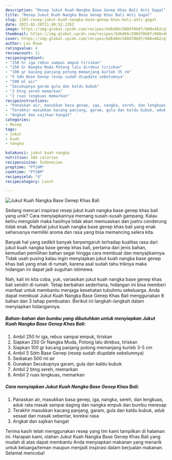 ```yaml
---
description: "Resep Jukut Kuah Nangka Base Genep Khas Bali Anti Gagal"
title: "Resep Jukut Kuah Nangka Base Genep Khas Bali Anti Gagal"
slug: 1265-resep-jukut-kuah-nangka-base-genep-khas-bali-anti-gagal
date: 2021-02-20T21:40:52.235Z
image: https://img-global.cpcdn.com/recipes/bdbd66c588df8b0f/680x482cq70/jukut-kuah-nangka-base-genep-khas-bali-foto-resep-utama.jpg
thumbnail: https://img-global.cpcdn.com/recipes/bdbd66c588df8b0f/680x482cq70/jukut-kuah-nangka-base-genep-khas-bali-foto-resep-utama.jpg
cover: https://img-global.cpcdn.com/recipes/bdbd66c588df8b0f/680x482cq70/jukut-kuah-nangka-base-genep-khas-bali-foto-resep-utama.jpg
author: Lou Rowe
ratingvalue: 4
reviewcount: 11
recipeingredient:
- "250 hr iga rebus sampai empuk tiriskan"
- "250 Gr Nangka Muda Potong lalu direbus tiriskan"
- "100 gr kacang panjang potong memanjang kurleb 35 cm"
- "5 Sdm Base Genep resep sudah diupdate sebelumnya"
- "500 ml air"
- "Secukupnya garam gula dan kaldu bubuk"
- "2 btng sereh memarkan"
- "2 ruas lengkuas memarkan"
recipeinstructions:
- "Panaskan air, masukkan basa genep, iga, nangka, sereh, dan lengkuas, aduk rata masak sampai daging dan nangka empuk dan bumbu meresap"
- "Terakhir masukkan kacang panjang, garam, gula dan kaldu bubuk, aduk sesaat dan masak sebentar, koreksi rasa"
- "Angkat dan sajikan hangat"
categories:
- Resep
tags:
- jukut
- kuah
- nangka

katakunci: jukut kuah nangka 
nutrition: 184 calories
recipecuisine: Indonesian
preptime: "PT24M"
cooktime: "PT38M"
recipeyield: "4"
recipecategory: Lunch

---
```



![Jukut Kuah Nangka Base Genep Khas Bali](https://img-global.cpcdn.com/recipes/bdbd66c588df8b0f/680x482cq70/jukut-kuah-nangka-base-genep-khas-bali-foto-resep-utama.jpg)

Sedang mencari inspirasi resep jukut kuah nangka base genep khas bali yang unik? Cara menyiapkannya memang susah-susah gampang. Kalau keliru mengolah maka hasilnya tidak akan memuaskan dan justru cenderung tidak enak. Padahal jukut kuah nangka base genep khas bali yang enak seharusnya memiliki aroma dan rasa yang bisa memancing selera kita.



Banyak hal yang sedikit banyak berpengaruh terhadap kualitas rasa dari jukut kuah nangka base genep khas bali, pertama dari jenis bahan, kemudian pemilihan bahan segar hingga cara membuat dan menyajikannya. Tidak usah pusing kalau ingin menyiapkan jukut kuah nangka base genep khas bali yang enak di rumah, karena asal sudah tahu triknya maka hidangan ini dapat jadi suguhan istimewa.


Nah, kali ini kita coba, yuk, variasikan jukut kuah nangka base genep khas bali sendiri di rumah. Tetap berbahan sederhana, hidangan ini bisa memberi manfaat untuk membantu menjaga kesehatan tubuhmu sekeluarga. Anda dapat membuat Jukut Kuah Nangka Base Genep Khas Bali menggunakan 8 bahan dan 3 tahap pembuatan. Berikut ini langkah-langkah dalam menyiapkan hidangannya.

<!--inarticleads1-->

##### Bahan-bahan dan bumbu yang dibutuhkan untuk menyiapkan Jukut Kuah Nangka Base Genep Khas Bali:

1. Ambil 250 hr iga, rebus sampai empuk, tiriskan
1. Siapkan 250 Gr Nangka Muda, Potong lalu direbus, tiriskan
1. Siapkan 100 gr kacang panjang potong memanjang kurleb 3-5 cm
1. Ambil 5 Sdm Base Genep (resep sudah diupdate sebelumnya)
1. Sediakan 500 ml air
1. Gunakan Secukupnya garam, gula dan kaldu bubuk
1. Ambil 2 btng sereh, memarkan
1. Ambil 2 ruas lengkuas, memarkan




<!--inarticleads2-->

##### Cara menyiapkan Jukut Kuah Nangka Base Genep Khas Bali:

1. Panaskan air, masukkan basa genep, iga, nangka, sereh, dan lengkuas, aduk rata masak sampai daging dan nangka empuk dan bumbu meresap
1. Terakhir masukkan kacang panjang, garam, gula dan kaldu bubuk, aduk sesaat dan masak sebentar, koreksi rasa
1. Angkat dan sajikan hangat




Terima kasih telah menggunakan resep yang tim kami tampilkan di halaman ini. Harapan kami, olahan Jukut Kuah Nangka Base Genep Khas Bali yang mudah di atas dapat membantu Anda menyiapkan makanan yang menarik untuk keluarga/teman maupun menjadi inspirasi dalam berjualan makanan. Selamat mencoba!
